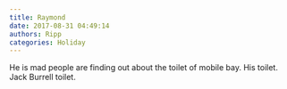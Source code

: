 ```yaml
---
title: Raymond
date: 2017-08-31 04:49:14
authors: Ripp
categories: Holiday
---
```


 He is mad people are finding out about the toilet of mobile bay. His toilet. Jack Burrell toilet.